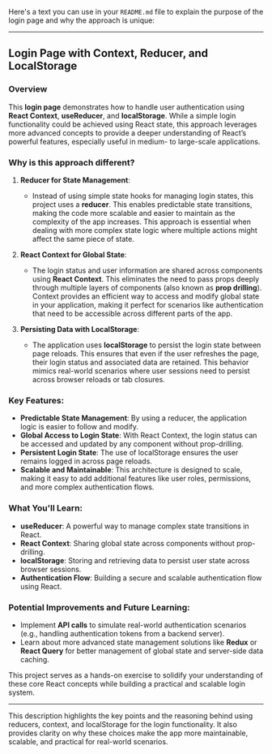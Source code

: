 Here's a text you can use in your `README.md` file to explain the purpose of the login page and why the approach is unique:

---

## Login Page with Context, Reducer, and LocalStorage

### Overview
This **login page** demonstrates how to handle user authentication using **React Context**, **useReducer**, and **localStorage**. While a simple login functionality could be achieved using React state, this approach leverages more advanced concepts to provide a deeper understanding of React’s powerful features, especially useful in medium- to large-scale applications.

### Why is this approach different?

1. **Reducer for State Management**: 
   - Instead of using simple state hooks for managing login states, this project uses a **reducer**. This enables predictable state transitions, making the code more scalable and easier to maintain as the complexity of the app increases. This approach is essential when dealing with more complex state logic where multiple actions might affect the same piece of state.
   
2. **React Context for Global State**:
   - The login status and user information are shared across components using **React Context**. This eliminates the need to pass props deeply through multiple layers of components (also known as **prop drilling**). Context provides an efficient way to access and modify global state in your application, making it perfect for scenarios like authentication that need to be accessible across different parts of the app.
   
3. **Persisting Data with LocalStorage**:
   - The application uses **localStorage** to persist the login state between page reloads. This ensures that even if the user refreshes the page, their login status and associated data are retained. This behavior mimics real-world scenarios where user sessions need to persist across browser reloads or tab closures.

### Key Features:
- **Predictable State Management**: By using a reducer, the application logic is easier to follow and modify.
- **Global Access to Login State**: With React Context, the login status can be accessed and updated by any component without prop-drilling.
- **Persistent Login State**: The use of localStorage ensures the user remains logged in across page reloads.
- **Scalable and Maintainable**: This architecture is designed to scale, making it easy to add additional features like user roles, permissions, and more complex authentication flows.

### What You'll Learn:
- **useReducer**: A powerful way to manage complex state transitions in React.
- **React Context**: Sharing global state across components without prop-drilling.
- **localStorage**: Storing and retrieving data to persist user state across browser sessions.
- **Authentication Flow**: Building a secure and scalable authentication flow using React.

### Potential Improvements and Future Learning:
- Implement **API calls** to simulate real-world authentication scenarios (e.g., handling authentication tokens from a backend server).
- Learn about more advanced state management solutions like **Redux** or **React Query** for better management of global state and server-side data caching.
  
This project serves as a hands-on exercise to solidify your understanding of these core React concepts while building a practical and scalable login system.

---

This description highlights the key points and the reasoning behind using reducers, context, and localStorage for the login functionality. It also provides clarity on why these choices make the app more maintainable, scalable, and practical for real-world scenarios.
